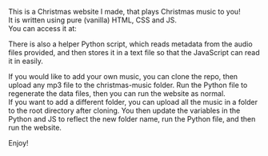 This is a Christmas website I made, that plays Christmas music to you!  
It is written using pure (vanilla) HTML, CSS and JS.  
You can access it at:  

There is also a helper Python script, which reads metadata from the audio files provided, and then stores it in a text file so that the JavaScript can read it in easily.  


If you would like to add your own music, you can clone the repo, then upload any mp3 file to the christmas-music folder. Run the Python file to regenerate the data files, then you can run the website as normal.  
If you want to add a different folder, you can upload all the music in a folder to the root directory after cloning. You then update the variables in the Python and JS to reflect the new folder name, run the Python file, and then run the website.  

Enjoy!

